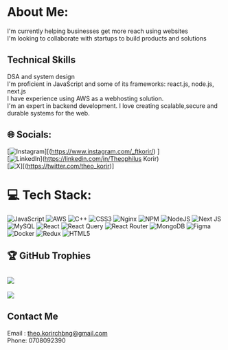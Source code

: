#  About Me:
I'm currently helping businesses get more reach using websites <br>I'm looking to collaborate with startups to build products and solutions<br>
## Technical Skills
DSA and system design<br>I'm proficient in JavaScript and some of its frameworks: react.js, node.js, next.js
<br> I have experience using AWS as a webhosting solution. <br> I'm an expert in backend development. I love creating scalable,secure and durable systems for the web. 


## 🌐 Socials:
[![Instagram](https://img.shields.io/badge/Instagram-%23E4405F.svg?logo=Instagram&logoColor=white)][(https://www.instagram.com/_ftkorir/) ]<br>[![LinkedIn](https://img.shields.io/badge/LinkedIn-%230077B5.svg?logo=linkedin&logoColor=white)](https://linkedin.com/in/Theophilus Korir) <br>[![X](https://img.shields.io/badge/X-black.svg?logo=X&logoColor=white)][(https://twitter.com/theo_korir)]

# 💻 Tech Stack:
 ![JavaScript](https://img.shields.io/badge/javascript-%23323330.svg?style=for-the-badge&logo=javascript&logoColor=%23F7DF1E)
 ![AWS](https://img.shields.io/badge/AWS-%23FF9900.svg?style=for-the-badge&logo=amazon-aws&logoColor=white)
![C++](https://img.shields.io/badge/c++-%2300599C.svg?style=for-the-badge&logo=c%2B%2B&logoColor=white) 
![CSS3](https://img.shields.io/badge/redux-%23593d88.svg?style=for-the-badge&logo=redux&logoColor=white) 
![Nginx](https://img.shields.io/badge/nginx-%23009639.svg?style=for-the-badge&logo=nginx&logoColor=white) 
![NPM](https://img.shields.io/badge/NPM-%23CB3837.svg?style=for-the-badge&logo=npm&logoColor=white) 
![NodeJS](https://img.shields.io/badge/node.js-6DA55F?style=for-the-badge&logo=node.js&logoColor=white) 
![Next JS](https://img.shields.io/badge/Next-black?style=for-the-badge&logo=next.js&logoColor=white) 
![MySQL](https://img.shields.io/badge/mysql-%2300000f.svg?style=for-the-badge&logo=mysql&logoColor=white) 
![React](https://img.shields.io/badge/react-%2320232a.svg?style=for-the-badge&logo=react&logoColor=%2361DAFB) 
![React Query](https://img.shields.io/badge/-React%20Query-FF4154?style=for-the-badge&logo=react%20query&logoColor=white) 
![React Router](https://img.shields.io/badge/React_Router-CA4245?style=for-the-badge&logo=react-router&logoColor=white) 
![MongoDB](https://img.shields.io/badge/MongoDB-%234ea94b.svg?style=for-the-badge&logo=mongodb&logoColor=white) 
![Figma](https://img.shields.io/badge/figma-%23F24E1E.svg?style=for-the-badge&logo=figma&logoColor=white) 
![Docker](https://img.shields.io/badge/docker-%230db7ed.svg?style=for-the-badge&logo=docker&logoColor=white)
![Redux](https://img.shields.io/badge/css3-%231572B6.svg?style=for-the-badge&logo=css3&logoColor=white)
![HTML5](https://img.shields.io/badge/html5-%23E34F26.svg?style=for-the-badge&logo=html5&logoColor=white)  



## 🏆 GitHub Trophies
![](https://github-profile-trophy.vercel.app/?username=theo-matross&theme=radical&no-frame=false&no-bg=true&margin-w=4)
---
[![](https://visitcount.itsvg.in/api?id=theo-matross&icon=0&color=0)](https://visitcount.itsvg.in)

## Contact Me
Email : theo.korirchbng@gmail.com <br>
Phone: 0708092390

<!-- Proudly created with GPRM ( https://gprm.itsvg.in ) -->
